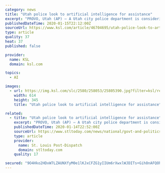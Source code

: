 ```yaml
---
category: news
title: "Utah police look to artificial intelligence for assistance"
excerpt: "PROVO, Utah (AP) — A Utah city police department is considering a partnership with an artificial intelligence company in an effort to help the law enforcement agency work more efficiently. The Springville police may work with technology firm Banjo to help improve the response time to emergencies, The Daily Herald reported. The Park City ..."
publishedDateTime: 2020-01-15T22:12:00Z
sourceUrl: https://www.ksl.com/article/46704695/utah-police-look-to-artificial-intelligence-for-assistance
type: article
quality: 37
heat: 37
published: false

provider:
  name: KSL
  domain: ksl.com

topics:
  - AI

images:
  - url: https://img.ksl.com/slc/2580/258053/25805390.jpg?filter=ksl/responsive_story_lg
    width: 614
    height: 345
    title: "Utah police look to artificial intelligence for assistance"

related:
  - title: "Utah police look to artificial intelligence for assistance"
    excerpt: "PROVO, Utah (AP) — A Utah city police department is considering a partnership with an artificial intelligence company in an effort to help the law enforcement agency work more efficiently. The Springville police may work with technology firm Banjo to help improve the response time to emergencies, The Daily Herald reported. The Park City ..."
    publishedDateTime: 2020-01-14T22:52:00Z
    sourceUrl: https://www.stltoday.com/news/national/govt-and-politics/utah-police-look-to-artificial-intelligence-for-assistance/article_8f8540c1-7e24-5291-b8c6-41a10d990b4d.html
    type: article
    provider:
      name: St. Louis Post-Dispatch
      domain: stltoday.com
    quality: 17

secured: "9O4Hko2HDxW7LZAUNXfyM0e1lKJxCFZG1yIIUm6rXwxlWJDITs+Gih8nAFQOh7OWfS880F8GLG/L/oNmCD3CNJ1MoqWlwxpEwB7VNSTujnp/4hV00sDUgurjIJ0JD5kvT+PrGhoscZ1yK3dGOXuZBdLnyoppcetZVlcG2Ciutp507WxqG1MlIVQJdGocncdcAEmR0GAw0yy3BTHEWVUeWu48k7xfgg3EP+kVBp2m7xiMNerHxalFGNxBZM1ofOSPg/kj0d4Cga3xDEg/kvvfHc+ukjKKLHSHL7BoyLy/9UU=;xe4ZtueW7YUqEpI5VllCDA=="
---
```


